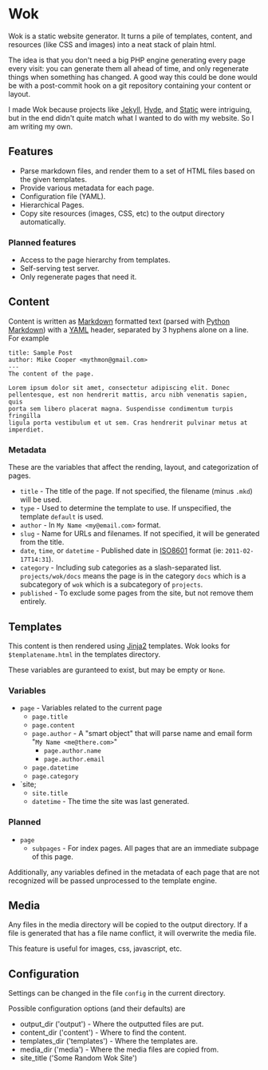 Wok
===
Wok is a static website generator. It turns a pile of templates, content, and resources (like CSS
and images) into a neat stack of plain html.

The idea is that you don't need a big PHP engine generating every page every visit: you can
generate them all ahead of time, and only regenerate things when something has changed. A good way
this could be done would be with a post-commit hook on a git repository containing your content or
layout.

I made Wok because projects like [Jekyll][jekyll], [Hyde][hyde], and [Static][static] were
intriguing, but in the end didn't quite match what I wanted to do with my website. So I am writing
my own.

[jekyll]: https://github.com/mojombo/jekyll
[hyde]: https://github.com/lakshmivyas/hyde 
[static]: http://static.newqdev.com/ 

Features
--------
-   Parse markdown files, and render them to a set of HTML files based on the given templates.
-   Provide various metadata for each page.
-   Configuration file (YAML).
-   Hierarchical Pages.
-   Copy site resources (images, CSS, etc) to the output directory automatically.

### Planned features
-   Access to the page hierarchy from templates.
-   Self-serving test server.
-   Only regenerate pages that need it.

Content
-------
Content is written as [Markdown][mkd] formatted text (parsed with [Python Markdown][pymkd]) with a
[YAML][yaml] header, separated by 3 hyphens alone on a line. For example

    title: Sample Post
    author: Mike Cooper <mythmon@gmail.com>
    ---
    The content of the page.

    Lorem ipsum dolor sit amet, consectetur adipiscing elit. Donec
    pellentesque, est non hendrerit mattis, arcu nibh venenatis sapien, quis
    porta sem libero placerat magna. Suspendisse condimentum turpis fringilla
    ligula porta vestibulum et ut sem. Cras hendrerit pulvinar metus at
    imperdiet.

### Metadata
These are the variables that affect the rending, layout, and categorization of pages.

 -  `title` - The title of the page. If not specified, the filename (minus `.mkd`) will be used.
 -  `type` - Used to determine the template to use. If unspecified, the template `default` is used.
 -  `author` - In `My Name <my@email.com>` format.
 -  `slug` - Name for URLs and filenames. If not specified, it will be generated from the title.
 -  `date`, `time`, or `datetime` - Published date in [ISO8601][8601] format
     (ie: `2011-02-17T14:31`).
 -  `category` - Including sub categories as a slash-separated list. `projects/wok/docs` means the
     page is in the category `docs` which is a subcategory of `wok` which is a subcategory of
     `projects`.
 -  `published` - To exclude some pages from the site, but not remove them entirely.

[mkd]: http://daringfireball.net/projects/markdown/ 
[pymkd]: http://www.freewisdom.org/projects/python-markdown/
[8601]: http://en.wikipedia.org/wiki/ISO_8601
[yaml]: http://www.yaml.org/ 

Templates
---------
This content is then rendered using [Jinja2][jinja] templates. Wok looks for `$templatename.html` in
the templates directory.

These variables are guranteed to exist, but may be empty or `None`.

### Variables
-   `page` - Variables related to the current page
    -   `page.title`
    -   `page.content`
    -   `page.author` - A "smart object" that will parse name and email form
         "`My Name <me@there.com>`"
        -   `page.author.name`
        -   `page.author.email`
    -   `page.datetime`
    -   `page.category`
-   `site;
    -   `site.title`
    -   `datetime` - The time the site was last generated.

### Planned
-   `page`
    -   `subpages` - For index pages. All pages that are an immediate subpage of this page.

Additionally, any variables defined in the metadata of each page that are not recognized will be
passed unprocessed to the template engine.

[jinja]: http://jinja.pocoo.org/

Media
-----
Any files in the media directory will be copied to the output directory.
If a file is generated that has a file name conflict, it will overwrite the media file.

This feature is useful for images, css, javascript, etc.

Configuration
-------------
Settings can be changed in the file `config` in the current directory.

Possible configuration options (and their defaults) are

-   output_dir ('output') - Where the outputted files are put.
-   content_dir ('content') - Where to find the content.
-   templates_dir ('templates') - Where the templates are.
-   media_dir ('media') - Where the media files are copied from.
-   site_title ('Some Random Wok Site')

